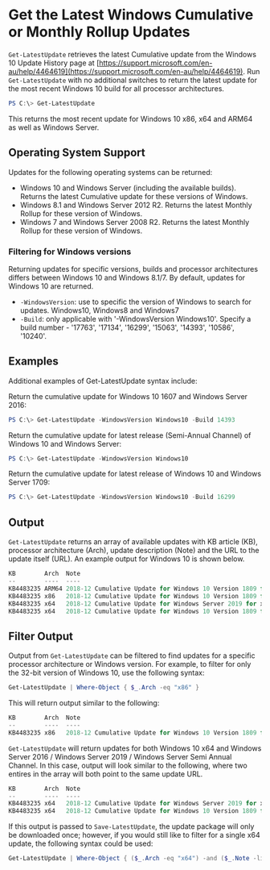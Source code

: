 # Get the Latest Windows Cumulative or Monthly Rollup Updates

`Get-LatestUpdate` retrieves the latest Cumulative update from the Windows 10 Update History page at [https://support.microsoft.com/en-au/help/4464619](https://support.microsoft.com/en-au/help/4464619). Run `Get-LatestUpdate` with no additional switches to return the latest update for the most recent Windows 10 build for all processor architectures.

```powershell
PS C:\> Get-LatestUpdate
```

This returns the most recent update for Windows 10 x86, x64 and ARM64 as well as Windows Server.

## Operating System Support

Updates for the following operating systems can be returned:

* Windows 10 and Windows Server (including the available builds). Returns the latest Cumulative update for these versions of Windows.
* Windows 8.1 and Windows Server 2012 R2. Returns the latest Monthly Rollup for these version of Windows.
* Windows 7 and Windows Server 2008 R2. Returns the latest Monthly Rollup for these version of Windows.

### Filtering for Windows versions

Returning updates for specific versions, builds and processor architectures differs between Windows 10 and Windows 8.1/7. By default, updates for Windows 10 are returned.

* `-WindowsVersion`: use to specific the version of Windows to search for updates. Windows10, Windows8 and Windows7
* `-Build`: only applicable with '-WindowsVersion Windows10'. Specify a build number - '17763', '17134', '16299', '15063', '14393', '10586', '10240'.

## Examples

Additional examples of Get-LatestUpdate syntax include:

Return the cumulative update for Windows 10 1607 and Windows Server 2016:

```powershell
PS C:\> Get-LatestUpdate -WindowsVersion Windows10 -Build 14393
```

Return the cumulative update for latest release (Semi-Annual Channel) of Windows 10 and Windows Server:

```powershell
PS C:\> Get-LatestUpdate -WindowsVersion Windows10
```

Return the cumulative update for latest release of Windows 10 and Windows Server 1709:

```powershell
PS C:\> Get-LatestUpdate -WindowsVersion Windows10 -Build 16299
```

## Output

`Get-LatestUpdate` returns an array of available updates with KB article (KB), processor architecture (Arch), update description (Note) and the URL to the update itself (URL). An example output for Windows 10 is shown below.

```powershell
KB        Arch  Note                                                                                      URL                                                                                                                                               
--        ----  ----                                                                                      ---                                                                                                                                               
KB4483235 ARM64 2018-12 Cumulative Update for Windows 10 Version 1809 for ARM64-based Systems (KB4483235) http://download.windowsupdate.com/d/msdownload/update/software/secu/2018/12/windows10.0-kb4483235-arm64_f2375c94f1bd67092a35c0f867b50f8a4f44f914.msu
KB4483235 x86   2018-12 Cumulative Update for Windows 10 Version 1809 for x86-based Systems (KB4483235)   http://download.windowsupdate.com/c/msdownload/update/software/secu/2018/12/windows10.0-kb4483235-x86_651ecd2feec0f84ef346e918a7c50049f0384810.msu
KB4483235 x64   2018-12 Cumulative Update for Windows Server 2019 for x64-based Systems (KB4483235)       http://download.windowsupdate.com/d/msdownload/update/software/secu/2018/12/windows10.0-kb4483235-x64_9d25f46d4a9da7dd295f8a6412a64eca9de4ed82.msu
KB4483235 x64   2018-12 Cumulative Update for Windows 10 Version 1809 for x64-based Systems (KB4483235)   http://download.windowsupdate.com/d/msdownload/update/software/secu/2018/12/windows10.0-kb4483235-x64_9d25f46d4a9da7dd295f8a6412a64eca9de4ed82.msu
```

## Filter Output

Output from `Get-LatestUpdate` can be filtered to find updates for a specific processor architecture or Windows version. For example, to filter for only the 32-bit version of Windows 10, use the following syntax:

```powershell
Get-LatestUpdate | Where-Object { $_.Arch -eq "x86" }
```

This will return output similar to the following:

```powershell
KB        Arch  Note                                                                                      URL                                                                                                                                               
--        ----  ----                                                                                      ---                                                                                                                                               
KB4483235 x86   2018-12 Cumulative Update for Windows 10 Version 1809 for x86-based Systems (KB4483235)   http://download.windowsupdate.com/c/msdownload/update/software/secu/2018/12/windows10.0-kb4483235-x86_651ecd2feec0f84ef346e918a7c50049f0384810.msu
```

`Get-LatestUpdate` will return updates for both Windows 10 x64 and Windows Server 2016 / Windows Server 2019 / Windows Server Semi Annual Channel. In this case, output will look similar to the following, where two entires in the array will both point to the same update URL.

```powershell
KB        Arch  Note                                                                                      URL                                                                                                                                               
--        ----  ----                                                                                      ---                                                                                                                                               
KB4483235 x64   2018-12 Cumulative Update for Windows Server 2019 for x64-based Systems (KB4483235)       http://download.windowsupdate.com/d/msdownload/update/software/secu/2018/12/windows10.0-kb4483235-x64_9d25f46d4a9da7dd295f8a6412a64eca9de4ed82.msu
KB4483235 x64   2018-12 Cumulative Update for Windows 10 Version 1809 for x64-based Systems (KB4483235)   http://download.windowsupdate.com/d/msdownload/update/software/secu/2018/12/windows10.0-kb4483235-x64_9d25f46d4a9da7dd295f8a6412a64eca9de4ed82.msu
```

If this output is passed to `Save-LatestUpdate`, the update package will only be downloaded once; however, if you would still like to filter for a single x64 update, the following syntax could be used:

```powershell
Get-LatestUpdate | Where-Object { ($_.Arch -eq "x64") -and ($_.Note -like "*Windows 10*") }
```
